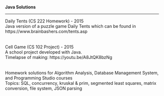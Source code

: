 <b> Java Solutions </b>
<hr>
Daily Tents (CS 222 Homework) - 2015
</br>
Java version of a puzzle game Daily Tents which can be found in https://www.brainbashers.com/tents.asp
</br></br></br>
Cell Game (CS 102 Project) - 2015
</br>
A school project developed with Java. 
</br>
Timelapse of making: https://youtu.be/A8JtQK8bzNg
</br></br></br>
Homework solutions for Algorithm Analysis, Database Management System, and Programming Studio courses
</br>
Topics: SQL, concurrency, kruskal & prim, segmented least squares, matrix conversion, file system, JSON parsing
